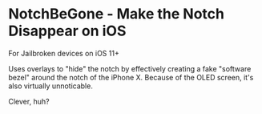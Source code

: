 # NotchBeGone - Make the Notch Disappear on iOS

For Jailbroken devices on iOS 11+

Uses overlays to "hide" the notch by effectively creating a fake "software bezel" around the notch of the iPhone X. Because of the OLED screen, it's also virtually unnoticable.

Clever, huh? 
